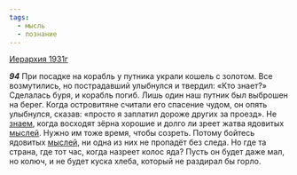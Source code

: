 ```yaml
---
tags:
  - мысль
  - познание
---
```


[Иерархия 1931г](https://127.0.0.1:4002/agni/1931)

___94___
При посадке на корабль у путника украли кошель с золотом. Все возмутились, но пострадавший улыбнулся и твердил: «Кто знает?» Сделалась буря, и корабль погиб. Лишь один наш путник был выброшен на берег. Когда островитяне считали его спасение чудом, он опять улыбнулся, сказав: «просто я заплатил дороже других за проезд». Не [знаем](../../../tags/#познание), когда восходят зёрна хорошие и долго ли зреет жатва ядовитых [мыслей](../../../tags/#мысль). Нужно им тоже время, чтобы созреть. Потому бойтесь ядовитых [мыслей](../../../tags/#мысль), ни одна из них не пропадёт без следа. Но где та страна, где тот час, когда назреет колос яда? Пусть он будет даже мал, но колюч, и не будет куска хлеба, который не раздирал бы горло.   

